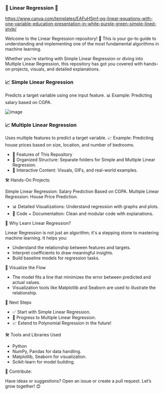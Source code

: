 ### 🌟 Linear Regression 🚀

https://www.canva.com/templates/EAFuHSmf-qg-linear-equations-with-one-variable-education-presentation-in-white-purple-green-simple-lined-style/

Welcome to the Linear Regression repository! 🎉 This is your go-to guide to understanding and implementing one of the most fundamental algorithms in machine learning.

Whether you're starting with Simple Linear Regression or diving into Multiple Linear Regression, this repository has got you covered with hands-on projects, visuals, and detailed explanations.

### 📈 Simple Linear Regression
Predicts a target variable using one input feature. 📊
Example: Predicting salary based on CGPA.

![image](https://github.com/user-attachments/assets/4475a5d8-28d4-42c3-be9d-369e0606d249)

### 📈 Multiple Linear Regression
Uses multiple features to predict a target variable. 📈
Example: Predicting house prices based on size, location, and number of bedrooms.

* 📖 Features of This Repository
* 📂 Organized Structure: Separate folders for Simple and Multiple Linear Regression.
* 🧠 Interactive Content: Visuals, GIFs, and real-world examples.

🛠️ Hands-On Projects:

Simple Linear Regression: Salary Prediction Based on CGPA.
Multiple Linear Regression: House Price Prediction.

* 📊 Detailed Visualizations: Understand regression with graphs and plots.
* 📜 Code + Documentation: Clean and modular code with explanations.


🎯 Why Learn Linear Regression?

Linear Regression is not just an algorithm; it's a stepping stone to mastering machine learning. It helps you:

* Understand the relationship between features and targets.
* Interpret coefficients to draw meaningful insights.
* Build baseline models for regression tasks.

🌟 Visualize the Flow

* The model fits a line that minimizes the error between predicted and actual values.
* Visualization tools like Matplotlib and Seaborn are used to illustrate the relationship.

📝 Next Steps

* ✅ Start with Simple Linear Regression.
* 🚀 Progress to Multiple Linear Regression.
* 📈 Extend to Polynomial Regression in the future!

🛠 Tools and Libraries Used

* Python
* NumPy, Pandas for data handling.
* Matplotlib, Seaborn for visualization.
* Scikit-learn for model building.

📌 Contribute:

Have ideas or suggestions? Open an issue or create a pull request. Let’s grow together! 😊


